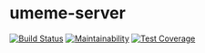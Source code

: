 # umeme-server

[![Build Status](https://travis-ci.com/syskholm/umeme-server.svg?branch=master)](https://travis-ci.com/syskholm/umeme-server)
[![Maintainability](https://api.codeclimate.com/v1/badges/6b1d1e6ac54669647686/maintainability)](https://codeclimate.com/github/syskholm/umeme-server/maintainability)
[![Test Coverage](https://api.codeclimate.com/v1/badges/6b1d1e6ac54669647686/test_coverage)](https://codeclimate.com/github/syskholm/umeme-server/test_coverage)
